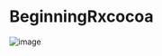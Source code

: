 # BeginningRxcocoa

![image](https://user-images.githubusercontent.com/47273077/190855575-bc0bcad3-eac6-4db2-8734-ba6ff14589fb.png)
